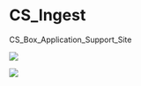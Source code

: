 # CS_Ingest
CS_Box_Application_Support_Site

![](https://github.com/vldasika/CS_Ingest/blob/Homepage/Images/Screen%200_Account%20Settings.png)

![](https://github.com/vldasika/CS_Ingest/blob/Homepage/Images/Screen%200_Home%20page.png)

